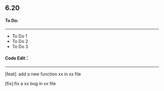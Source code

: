 ## 6.20

#### To Do:

------

- To Do 1
- To Do 2
- To Do 3

#### Code Edit：

------

[feat]: add a new function xx in xx file

[fix]:fix a xx bug in xx file


